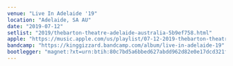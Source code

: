```yaml
---
venue: "Live In Adelaide '19"
location: "Adelaide, SA AU"
date: "2019-07-12"
setlist: "2019/thebarton-theatre-adelaide-australia-5b9ef758.html"
apple: "https://music.apple.com/us/playlist/07-12-2019-thebarton-theatre/pl.u-8aAVXLjfWJlP9D"
bandcamp: "https://kinggizzard.bandcamp.com/album/live-in-adelaide-19"
bootlegger: "magnet:?xt=urn:btih:80c7bd5a6bbed627abdd962d82e0e17dcd321fc5&dn=King%20Gizzard%20%26%20The%20Lizard%20Wizard%20-%20Live%20In%20Adelaide%20%2719&tr=udp%3A%2F%2Ftracker.opentrackr.org%3A1337%2Fannounce&tr=udp%3A%2F%2F9.rarbg.to%3A2710%2Fannounce&tr=udp%3A%2F%2F9.rarbg.me%3A2710%2Fannounce"
---
```

